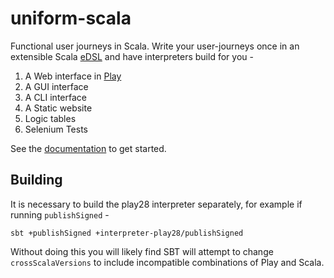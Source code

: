 # uniform-scala

Functional user journeys in Scala. Write your user-journeys once in an
extensible Scala
[eDSL](https://en.wikipedia.org/wiki/Domain-specific_language#Usage_patterns)
and have interpreters build for you -

1. A Web interface in [Play](https://www.playframework.com/)
2. A GUI interface
3. A CLI interface
4. A Static website
5. Logic tables 
6. Selenium Tests

See the [documentation](https://ltbs.github.io/uniform-scala/) to get started.

## Building 

It is necessary to build the play28 interpreter separately, for example if running 
`publishSigned` - 

```
sbt +publishSigned +interpreter-play28/publishSigned
```

Without doing this you will likely find SBT will attempt to change `crossScalaVersions` to 
include incompatible combinations of Play and Scala.
